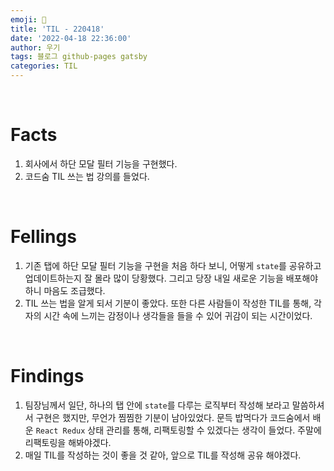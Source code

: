 ```yaml
---
emoji: 🤔
title: 'TIL - 220418'
date: '2022-04-18 22:36:00'
author: 우기
tags: 블로그 github-pages gatsby
categories: TIL
---
```


<br>

# Facts

1. 회사에서 하단 모달 필터 기능을 구현했다.
2. 코드숨 TIL 쓰는 법 강의를 들었다.

<br>

# Fellings

1. 기존 탭에 하단 모달 필터 기능을 구현을 처음 하다 보니, 어떻게 `state`를 공유하고 업데이트하는지 잘 몰라 많이 당황했다. 그리고 당장 내일 새로운 기능을 배포해야 하니 마음도 조급했다.
2. TIL 쓰는 법을 알게 되서 기분이 좋았다. 또한 다른 사람들이 작성한 TIL를 통해, 각자의 시간 속에 느끼는 감정이나 생각들을 들을 수 있어 귀감이 되는 시간이었다.

<br>

# Findings

1. 팀장님께서 일단, 하나의 탭 안에 `state`를 다루는 로직부터 작성해 보라고 말씀하셔서 구현은 했지만, 무언가 찜찜한 기분이 남아있었다. 문득 밥먹다가 코드숨에서 배운 `React Redux` 상태 관리를 통해, 리팩토링할 수 있겠다는 생각이 들었다. 주말에 리팩토링을 해봐야겠다.
2. 매일 TIL를 작성하는 것이 좋을 것 같아, 앞으로 TIL를 작성해 공유 해야겠다.

<br>
